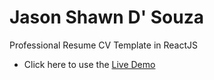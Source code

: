 # Jason Shawn D' Souza 
Professional Resume CV Template in ReactJS
*  Click here to use the [Live Demo](http://TheRealJd3.github.io/cv/)




